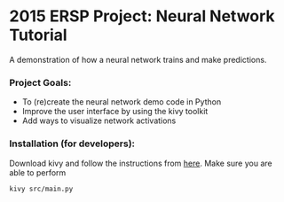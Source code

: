 # 2015 ERSP Project: Neural Network Tutorial
A demonstration of how a neural network trains and make predictions.

### Project Goals:
 * To (re)create the neural network demo code in Python
 * Improve the user interface by using the kivy toolkit
 * Add ways to visualize network activations

### Installation (for developers):
Download kivy and follow the instructions from [here](https://kivy.org/#download).  Make sure you are able to perform
 
```bash
kivy src/main.py
```

